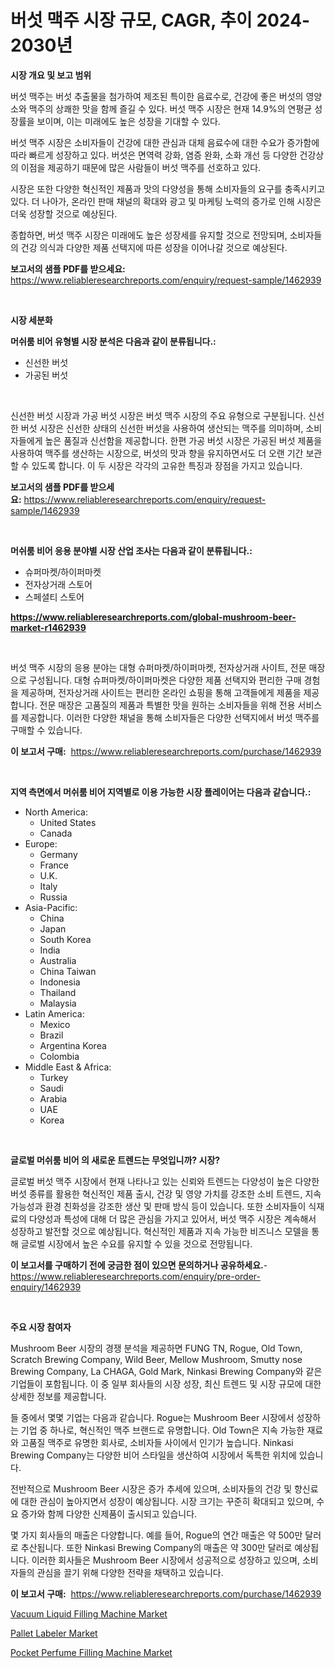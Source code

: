 <p><h1>버섯 맥주 시장 규모, CAGR, 추이 2024-2030년</h1></p><p><strong>시장 개요 및 보고 범위</strong></p>
<p><p>버섯 맥주는 버섯 추출물을 첨가하여 제조된 특이한 음료수로, 건강에 좋은 버섯의 영양소와 맥주의 상쾌한 맛을 함께 즐길 수 있다. 버섯 맥주 시장은 현재 14.9%의 연평균 성장률을 보이며, 이는 미래에도 높은 성장을 기대할 수 있다.</p><p>버섯 맥주 시장은 소비자들이 건강에 대한 관심과 대체 음료수에 대한 수요가 증가함에 따라 빠르게 성장하고 있다. 버섯은 면역력 강화, 염증 완화, 소화 개선 등 다양한 건강상의 이점을 제공하기 때문에 많은 사람들이 버섯 맥주를 선호하고 있다.</p><p>시장은 또한 다양한 혁신적인 제품과 맛의 다양성을 통해 소비자들의 요구를 충족시키고 있다. 더 나아가, 온라인 판매 채널의 확대와 광고 및 마케팅 노력의 증가로 인해 시장은 더욱 성장할 것으로 예상된다.</p><p>종합하면, 버섯 맥주 시장은 미래에도 높은 성장세를 유지할 것으로 전망되며, 소비자들의 건강 의식과 다양한 제품 선택지에 따른 성장을 이어나갈 것으로 예상된다.</p></p>
<p><strong>보고서의 샘플 PDF를 받으세요:</strong> <a href="https://www.reliableresearchreports.com/enquiry/request-sample/1462939">https://www.reliableresearchreports.com/enquiry/request-sample/1462939</a></p>
<p>&nbsp;</p>
<p><strong>시장 세분화</strong></p>
<p><strong>머쉬룸 비어 유형별 시장 분석은 다음과 같이 분류됩니다.:</strong></p>
<p><ul><li>신선한 버섯</li><li>가공된 버섯</li></ul></p>
<p>&nbsp;</p>
<p><p>신선한 버섯 시장과 가공 버섯 시장은 버섯 맥주 시장의 주요 유형으로 구분됩니다. 신선한 버섯 시장은 신선한 상태의 신선한 버섯을 사용하여 생산되는 맥주를 의미하며, 소비자들에게 높은 품질과 신선함을 제공합니다. 한편 가공 버섯 시장은 가공된 버섯 제품을 사용하여 맥주를 생산하는 시장으로, 버섯의 맛과 향을 유지하면서도 더 오랜 기간 보관할 수 있도록 합니다. 이 두 시장은 각각의 고유한 특징과 장점을 가지고 있습니다.</p></p>
<p><strong>보고서의 샘플 PDF를 받으세요:</strong>&nbsp;<a href="https://www.reliableresearchreports.com/enquiry/request-sample/1462939">https://www.reliableresearchreports.com/enquiry/request-sample/1462939</a></p>
<p>&nbsp;</p>
<p><strong> 머쉬룸 비어 응용 분야별 시장 산업 조사는 다음과 같이 분류됩니다.:</strong></p>
<p><ul><li>슈퍼마켓/하이퍼마켓</li><li>전자상거래 스토어</li><li>스페셜티 스토어</li></ul></p>
<p><strong><a href="https://www.reliableresearchreports.com/global-mushroom-beer-market-r1462939">https://www.reliableresearchreports.com/global-mushroom-beer-market-r1462939</a></strong></p>
<p>&nbsp;</p>
<p><p>버섯 맥주 시장의 응용 분야는 대형 슈퍼마켓/하이퍼마켓, 전자상거래 사이트, 전문 매장으로 구성됩니다. 대형 슈퍼마켓/하이퍼마켓은 다양한 제품 선택지와 편리한 구매 경험을 제공하며, 전자상거래 사이트는 편리한 온라인 쇼핑을 통해 고객들에게 제품을 제공합니다. 전문 매장은 고품질의 제품과 특별한 맛을 원하는 소비자들을 위해 전용 서비스를 제공합니다. 이러한 다양한 채널을 통해 소비자들은 다양한 선택지에서 버섯 맥주를 구매할 수 있습니다.</p></p>
<p><strong>이 보고서 구매:</strong>&nbsp; <a href="https://www.reliableresearchreports.com/purchase/1462939">https://www.reliableresearchreports.com/purchase/1462939</a></p>
<p>&nbsp;</p>
<p><strong>지역 측면에서 머쉬룸 비어 지역별로 이용 가능한 시장 플레이어는 다음과 같습니다.:</strong></p>
<p><ul>
    <li>
        North America:
        <ul>
            <li>United States</li>
            <li>Canada</li>
        </ul>
    </li>
    <li>
        Europe:
        <ul>
            <li>Germany</li>
            <li>France</li>
            <li>U.K.</li>
            <li>Italy</li>
            <li>Russia</li>
        </ul>
    </li>
    <li>
        Asia-Pacific:
        <ul>
            <li>China</li>
            <li>Japan</li>
            <li>South Korea</li>
            <li>India</li>
            <li>Australia</li>
            <li>China Taiwan</li>
            <li>Indonesia</li>
            <li>Thailand</li>
            <li>Malaysia</li>
        </ul>
    </li>
    <li>
        Latin America:
        <ul>
            <li>Mexico</li>
            <li>Brazil</li>
            <li>Argentina Korea</li>
            <li>Colombia</li>
        </ul>
    </li>
    <li>
        Middle East & Africa:
        <ul>
            <li>Turkey</li>
            <li>Saudi</li>
            <li>Arabia</li>
            <li>UAE</li>
            <li>Korea</li>
        </ul>
    </li>
    </ul></p>
<p>&nbsp;</p>
<p><strong>글로벌 머쉬룸 비어 의 새로운 트렌드는 무엇입니까? 시장?</strong></p>
<p><p>글로벌 버섯 맥주 시장에서 현재 나타나고 있는 신뢰와 트렌드는 다양성이 높은 다양한 버섯 종류를 활용한 혁신적인 제품 출시, 건강 및 영양 가치를 강조한 소비 트렌드, 지속가능성과 환경 친화성을 강조한 생산 및 판매 방식 등이 있습니다. 또한 소비자들이 식재료의 다양성과 특성에 대해 더 많은 관심을 가지고 있어서, 버섯 맥주 시장은 계속해서 성장하고 발전할 것으로 예상됩니다. 혁신적인 제품과 지속 가능한 비즈니스 모델을 통해 글로벌 시장에서 높은 수요를 유지할 수 있을 것으로 전망됩니다.</p></p>
<p><strong>이 보고서를 구매하기 전에 궁금한 점이 있으면 문의하거나 공유하세요.</strong>- <a href="https://www.reliableresearchreports.com/enquiry/pre-order-enquiry/1462939">https://www.reliableresearchreports.com/enquiry/pre-order-enquiry/1462939</a></p>
<p>&nbsp;</p>
<p><strong>주요 시장 참여자</strong></p>
<p><p>Mushroom Beer 시장의 경쟁 분석을 제공하면 FUNG TN, Rogue, Old Town, Scratch Brewing Company, Wild Beer, Mellow Mushroom, Smutty nose Brewing Company, La CHAGA, Gold Mark, Ninkasi Brewing Company와 같은 기업들이 포함됩니다. 이 중 일부 회사들의 시장 성장, 최신 트렌드 및 시장 규모에 대한 상세한 정보를 제공합니다.</p><p>들 중에서 몇몇 기업는 다음과 같습니다. Rogue는 Mushroom Beer 시장에서 성장하는 기업 중 하나로, 혁신적인 맥주 브랜드로 유명합니다. Old Town은 지속 가능한 재료와 고품질 맥주로 유명한 회사로, 소비자들 사이에서 인기가 높습니다. Ninkasi Brewing Company는 다양한 비어 스타일을 생산하여 시장에서 독특한 위치에 있습니다.</p><p>전반적으로 Mushroom Beer 시장은 증가 추세에 있으며, 소비자들의 건강 및 향신료에 대한 관심이 높아지면서 성장이 예상됩니다. 시장 크기는 꾸준히 확대되고 있으며, 수요 증가와 함께 다양한 신제품이 출시되고 있습니다.</p><p>몇 가지 회사들의 매출은 다양합니다. 예를 들어, Rogue의 연간 매출은 약 500만 달러로 추산됩니다. 또한 Ninkasi Brewing Company의 매출은 약 300만 달러로 예상됩니다. 이러한 회사들은 Mushroom Beer 시장에서 성공적으로 성장하고 있으며, 소비자들의 관심을 끌기 위해 다양한 전략을 채택하고 있습니다.</p></p>
<p><strong>이 보고서 구매:</strong>&nbsp;&nbsp;<a href="https://www.reliableresearchreports.com/purchase/1462939">https://www.reliableresearchreports.com/purchase/1462939</a></p>
<p><p><a href="https://github.com/bmorecock/Market-Research-Report-List-3/blob/main/vacuum-liquid-filling-machine-market.md">Vacuum Liquid Filling Machine Market</a></p><p><a href="https://github.com/jsmusil/Market-Research-Report-List-2/blob/main/pallet-labeler-market.md">Pallet Labeler Market</a></p><p><a href="https://github.com/Krish2023na/Market-Research-Report-List-4/blob/main/pocket-perfume-filling-machine-market.md">Pocket Perfume Filling Machine Market</a></p></p>